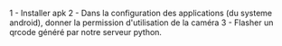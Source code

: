 1 - Installer apk
2 - Dans la configuration des applications (du systeme android), donner la permission d'utilisation de la caméra
3 - Flasher un qrcode généré par notre serveur python.
